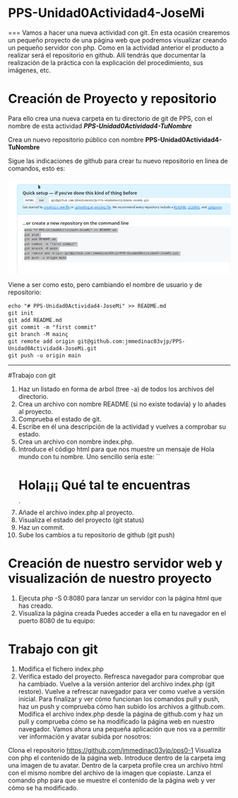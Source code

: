 # PPS-Unidad0Actividad4-JoseMi
===
Vamos a hacer una nueva actividad con git. En esta ocasión crearemos un pequeño proyecto de una página web que podremos visualizar creando un pequeño servidor con php.
Como en la actividad anterior el producto a realizar será el repositorio en github. Allí tendrás que documentar la realización de la práctica con la explicación del procedimiento, sus imágenes, etc.

# Creación de Proyecto y repositorio

Para ello crea una nueva carpeta en tu directorio de git de PPS, con el nombre de esta actividad ___PPS-Unidad0Actividad4-TuNombre___

Crea un nuevo repositorio público con nombre __PPS-Unidad0Actividad4-TuNombre__

Sigue las indicaciones de github para crear tu nuevo repositorio en linea de comandos, esto es:

![](images/creaRepo.png)

Viene a ser como esto, pero cambiando el nombre de usuario y de repositorio:

~~~
echo "# PPS-Unidad0Actividad4-JoseMi" >> README.md
git init
git add README.md
git commit -m "first commit"
git branch -M mainç
git remote add origin git@github.com:jmmedinac03vjp/PPS-Unidad0Actividad4-JoseMi.git
git push -u origin main
~~~
---
#Trabajo con git

1. Haz un listado en forma de arbol (tree -a) de todos los archivos del directorio.
2. Crea un archivo con nombre README (si no existe todavía) y lo añades al proyecto.
3. Comprueba el estado de git. 
4. Escribe en él una descripción de la actividad y vuelves a comprobar su estado.
5. Crea un archivo con nombre index.php. 
6. Introduce el código html para que nos muestre un mensaje de Hola mundo con tu nombre. Uno sencillo sería este: ``<H1>Hola¡¡¡ Qué tal te encuentras</H1>`
7. Añade el archivo index.php al proyecto.
8. Visualiza el estado del proyecto  (git status)
9. Haz un commit.
1. Sube los cambios a tu repositorio de github (git push)

# Creación de nuestro servidor web y visualización de nuestro proyecto

1. Ejecuta php -S 0:8080 para lanzar un servidor con la página html que has creado.
2. Visualiza la página creada Puedes acceder a ella en tu navegador en el puerto 8080 de tu equipo: [](http://localhost:8080)

# Trabajo con git
1. Modifica el fichero index.php
2. Verifica estado del proyecto.
Refresca navegador para comprobar que ha cambiado.
Vuelve a la versión anterior del archivo index.php (git restore).
Vuelve a refrescar navegador para ver como vuelve a versión inicial.
Para finalizar y ver cómo funcionan los comandos pull y push, haz un push y comprueba cómo han subido los archivos a github.com.
Modifica el archivo index.php desde la página de github.com y haz un pull y comprueba cómo se ha modificado la página web en nuestro navegador.
Vamos ahora una pequeña aplicación que nos va a permitir ver información y avatar subida por nosotros: 

Clona el repositorio https://github.com/jmmedinac03vjp/pps0-1
Visualiza con php el contenido de la página web.
Introduce dentro de la carpeta img una imagen de tu avatar.
Dentro de la carpeta profile crea un archivo html con el mismo nombre del archivo de la imagen que copiaste.
Lanza el comando php para que se muestre el contenido de la página web y ver cómo se ha modificado.
